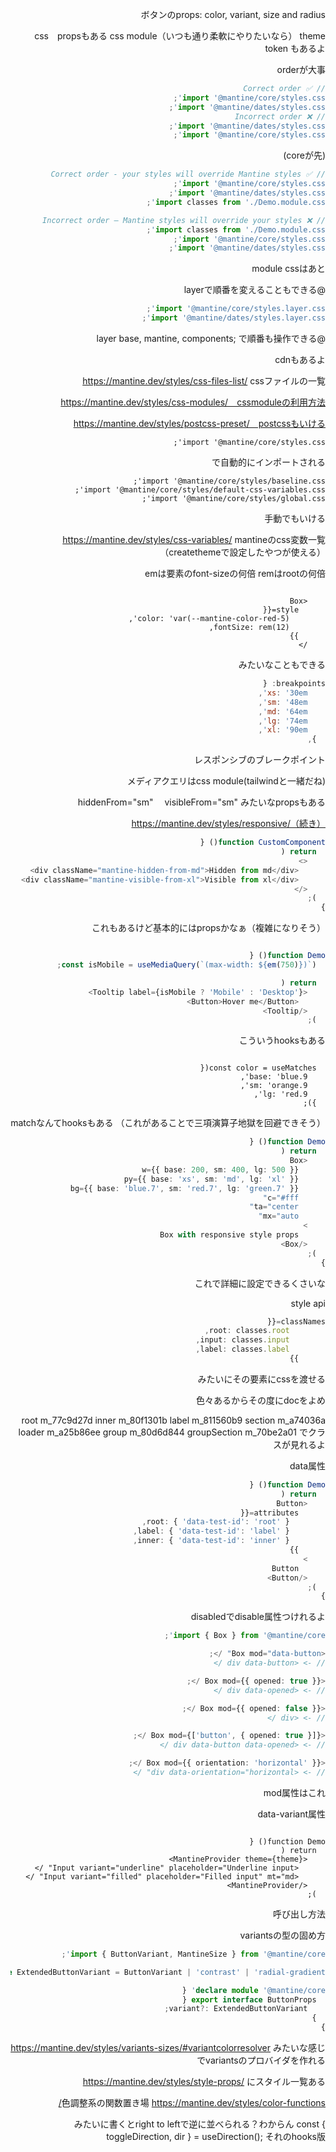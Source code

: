 ボタンのprops: color, variant, size and radius

css　propsもある
css module（いつも通り柔軟にやりたいなら）
theme token もあるよ


orderが大事
```js
// ✅ Correct order
import '@mantine/core/styles.css';
import '@mantine/dates/styles.css';
// ❌ Incorrect order
import '@mantine/dates/styles.css';
import '@mantine/core/styles.css';
```
(coreが先)
```js
// ✅ Correct order - your styles will override Mantine styles
import '@mantine/core/styles.css';
import '@mantine/dates/styles.css';
import classes from './Demo.module.css';

// ❌ Incorrect order – Mantine styles will override your styles
import classes from './Demo.module.css';
import '@mantine/core/styles.css';
import '@mantine/dates/styles.css';
```
module cssはあと

@layerで順番を変えることもできる
```js
import '@mantine/core/styles.layer.css';
import '@mantine/dates/styles.layer.css';

```

@layer base, mantine, components;
で順番も操作できる

cdnもあるよ

https://mantine.dev/styles/css-files-list/ cssファイルの一覧

https://mantine.dev/styles/css-modules/　cssmoduleの利用方法

https://mantine.dev/styles/postcss-preset/　postcssもいける

```
import '@mantine/core/styles.css';
```
で自動的にインポートされる

```
import '@mantine/core/styles/baseline.css';
import '@mantine/core/styles/default-css-variables.css';
import '@mantine/core/styles/global.css';
```
手動でもいける

https://mantine.dev/styles/css-variables/
mantineのcss変数一覧（createthemeで設定したやつが使える）

emは要素のfont-sizeの何倍
remはrootの何倍

```

    <Box
      style={{
        color: 'var(--mantine-color-red-5)',
        fontSize: rem(12),
      }}
    />
```

みたいなこともできる

```js
breakpoints: {
    xs: '30em',
    sm: '48em',
    md: '64em',
    lg: '74em',
    xl: '90em',
  },
```
レスポンシブのブレークポイント

メディアクエリはcss module(tailwindと一緒だね)


hiddenFrom="sm"　 visibleFrom="sm" みたいなpropsもある

https://mantine.dev/styles/responsive/（続き）

```ts
function CustomComponent() {
  return (
    <>
      <div className="mantine-hidden-from-md">Hidden from md</div>
      <div className="mantine-visible-from-xl">Visible from xl</div>
    </>
  );
}
```
これもあるけど基本的にはpropsかなぁ（複雑になりそう）

```ts

function Demo() {
  const isMobile = useMediaQuery(`(max-width: ${em(750)})`);

  return (
    <Tooltip label={isMobile ? 'Mobile' : 'Desktop'}>
      <Button>Hover me</Button>
    </Tooltip>
  );
```
こういうhooksもある

```

  const color = useMatches({
    base: 'blue.9',
    sm: 'orange.9',
    lg: 'red.9',
  });
```
matchなんてhooksもある
（これがあることで三項演算子地獄を回避できそう）

```ts
function Demo() {
  return (
    <Box
      w={{ base: 200, sm: 400, lg: 500 }}
      py={{ base: 'xs', sm: 'md', lg: 'xl' }}
      bg={{ base: 'blue.7', sm: 'red.7', lg: 'green.7' }}
      c="#fff"
      ta="center"
      mx="auto"
    >
      Box with responsive style props
    </Box>
  );
}
```
これで詳細に設定できるくさいな

style api
```ts
classNames={{
        root: classes.root,
        input: classes.input,
        label: classes.label,
      }}
```
みたいにその要素にcssを渡せる

色々あるからその度にdocをよめ

root	m_77c9d27d
inner	m_80f1301b
label	m_811560b9
section	m_a74036a
loader	m_a25b86ee
group	m_80d6d844
groupSection	m_70be2a01
でクラスが見れるよ

data属性
```ts
function Demo() {
  return (
    <Button
      attributes={{
        root: { 'data-test-id': 'root' },
        label: { 'data-test-id': 'label' },
        inner: { 'data-test-id': 'inner' },
      }}
    >
      Button
    </Button>
  );
}
```

disabledでdisable属性つけれるよ

```ts
import { Box } from '@mantine/core';

<Box mod="data-button" />;
// -> <div data-button />

<Box mod={{ opened: true }} />;
// -> <div data-opened />

<Box mod={{ opened: false }} />;
// -> <div />

<Box mod={['button', { opened: true }]} />;
// -> <div data-button data-opened />

<Box mod={{ orientation: 'horizontal' }} />;
// -> <div data-orientation="horizontal" />
```
mod属性はこれ

data-variant属性
```

function Demo() {
  return (
    <MantineProvider theme={theme}>
      <Input variant="underline" placeholder="Underline input" />
      <Input variant="filled" placeholder="Filled input" mt="md" />
    </MantineProvider>
  );
```
呼び出し方法

variantsの型の固め方
```ts
import { ButtonVariant, MantineSize } from '@mantine/core';

type ExtendedButtonVariant = ButtonVariant | 'contrast' | 'radial-gradient';

declare module '@mantine/core' {
  export interface ButtonProps {
    variant?: ExtendedButtonVariant;
  }
}
```
https://mantine.dev/styles/variants-sizes/#variantcolorresolver
みたいな感じでvariantsのプロバイダを作れる

https://mantine.dev/styles/style-props/
にスタイル一覧ある

色調整系の関数置き場
https://mantine.dev/styles/color-functions/


<html dir="rtl">
みたいに書くとright to leftで逆に並べられる？わからん
  const { toggleDirection, dir } = useDirection();
それのhooks版